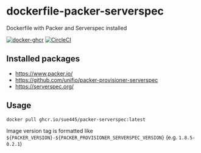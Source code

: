 # dockerfile-packer-serverspec
Dockerfile with Packer and Serverspec installed

[![docker-ghcr](https://github.com/sue445/dockerfile-packer-serverspec/actions/workflows/docker-ghcr.yml/badge.svg)](https://github.com/sue445/dockerfile-packer-serverspec/actions/workflows/docker-ghcr.yml)
[![CircleCI](https://dl.circleci.com/status-badge/img/gh/sue445/dockerfile-packer-serverspec/tree/main.svg?style=svg)](https://dl.circleci.com/status-badge/redirect/gh/sue445/dockerfile-packer-serverspec/tree/main)

## Installed packages
* https://www.packer.io/
* https://github.com/unifio/packer-provisioner-serverspec
* https://serverspec.org/

## Usage
```bash
docker pull ghcr.io/sue445/packer-serverspec:latest
```

Image version tag is formatted like `${PACKER_VERSION}-${PACKER_PROVISIONER_SERVERSPEC_VERSION}` (e.g. `1.8.5-0.2.1`)
